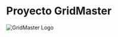 # Proyecto GridMaster

![GridMaster Logo]([enlace_a_la_imagen/logo.png](https://images.app.goo.gl/nBkzJH9NBXoMEYcZ7))


